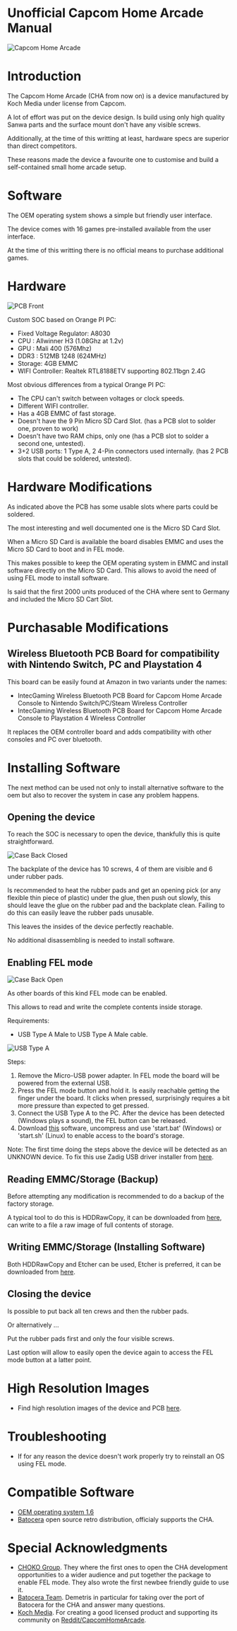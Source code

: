 # Unofficial Capcom Home Arcade Manual
![Capcom Home Arcade](images/case-front-thumb.png)

# Introduction
The Capcom Home Arcade (CHA from now on) is a device manufactured by Koch Media under license from Capcom.

A lot of effort was put on the device design. Is build using only high quality Sanwa parts and the surface mount don't have any visible screws.

Additionally, at the time of this writting at least, hardware specs are superior than direct competitors.

These reasons made the device a favourite one to customise and build a self-contained small home arcade setup.

# Software
The OEM operating system shows a simple but friendly user interface.

The device comes with 16 games pre-installed available from the user interface.

At the time of this writting there is no official means to purchase additional games.

# Hardware
![PCB Front](images/pcb-front-annotated-thumb.png)

Custom SOC based on Orange PI PC:
- Fixed Voltage Regulator: A8030
- CPU : Allwinner H3 (1.08Ghz at 1.2v)
- GPU : Mali 400 (576Mhz)
- DDR3 : 512MB 1248 (624MHz)
- Storage: 4GB EMMC
- WIFI Controller: Realtek RTL8188ETV supporting 802.11bgn 2.4G

Most obvious differences from a typical Orange PI PC:
- The CPU can't switch between voltages or clock speeds.
- Different WIFI controller.
- Has a 4GB EMMC of fast storage.
- Doesn't have the 9 Pin Micro SD Card Slot. (has a PCB slot to solder one, proven to work)
- Doesn't have two RAM chips, only one (has a PCB slot to solder a second one, untested).
- 3+2 USB ports: 1 Type A, 2 4-Pin connectors used internally. (has 2 PCB slots that could be soldered, untested).

# Hardware Modifications
As indicated above the PCB has some usable slots where parts could be soldered.

The most interesting and well documented one is the Micro SD Card Slot.

When a Micro SD Card is available the board disables EMMC and uses the Micro SD Card to boot and in FEL mode.

This makes possible to keep the OEM operating system in EMMC and install software directly on the Micro SD Card. This allows to avoid the need of using FEL mode to install software.

Is said that the first 2000 units produced of the CHA where sent to Germany and included the Micro SD Cart Slot.

# Purchasable Modifications

## Wireless Bluetooth PCB Board for compatibility with Nintendo Switch, PC and Playstation 4

This board can be easily found at Amazon in two variants under the names:
- IntecGaming Wireless Bluetooth PCB Board for Capcom Home Arcade Console to Nintendo Switch/PC/Steam Wireless Controller
- IntecGaming Wireless Bluetooth PCB Board for Capcom Home Arcade Console to Playstation 4 Wireless Controller

It replaces the OEM controller board and adds compatibility with other consoles and PC over bluetooth.

# Installing Software

The next method can be used not only to install alternative software to the oem but also to recover the system in case any problem happens.

## Opening the device
To reach the SOC is necessary to open the device, thankfully this is quite straightforward.

![Case Back Closed](images/case-back-close-annotated-thumb.png)

The backplate of the device has 10 screws, 4 of them are visible and 6 under rubber pads.

Is recommended to heat the rubber pads and get an opening pick (or any flexible thin piece of plastic) under the glue, then push out slowly, this should leave the glue on the rubber pad and the backplate clean. Failing to do this can easily leave the rubber pads unusable.

This leaves the insides of the device perfectly reachable.

No additional disassembling is needed to install software.

## Enabling FEL mode

![Case Back Open](images/case-back-open-annotated-thumb.png)

As other boards of this kind FEL mode can be enabled.

This allows to read and write the complete contents inside storage.

Requirements:
- USB Type A Male to USB Type A Male cable.

![USB Type A](images/usb-type-a.png)

Steps:
1. Remove the Micro-USB power adapter. In FEL mode the board will be powered from the external USB.
2. Press the FEL mode button and hold it. Is easily reachable getting the finger under the board. It clicks when pressed, surprisingly requires a bit more pressure than expected to get pressed.
3. Connect the USB Type A to the PC. After the device has been detected (Windows plays a sound), the FEL button can be released.
4. Download [this](software/CHA_FEL_MODE.zip) software, uncompress and use 'start.bat' (Windows) or 'start.sh' (Linux) to enable access to the board's storage.

Note: The first time doing the steps above the device will be detected as an UNKNOWN device. To fix this use Zadig USB driver installer from [here](https://zadig.akeo.ie).

## Reading EMMC/Storage (Backup)
Before attempting any modification is recommended to do a backup of the factory storage.

A typical tool to do this is HDDRawCopy, it can be downloaded from [here](https://hddguru.com/software/HDD-Raw-Copy-Tool/), can write to a file a raw image of full contents of storage.

## Writing EMMC/Storage (Installing Software)
Both HDDRawCopy and Etcher can be used, Etcher is preferred, it can be downloaded from [here](https://www.balena.io/etcher/).

## Closing the device
Is possible to put back all ten crews and then the rubber pads.

Or alternatively ...

Put the rubber pads first and only the four visible screws.

Last option will allow to easily open the device again to access the FEL mode button at a latter point.

# High Resolution Images
- Find high resolution images of the device and PCB [here](images-hd).

# Troubleshooting
- If for any reason the device doesn't work properly try to reinstall an OS using FEL mode.

# Compatible Software
- [OEM operating system 1.6](software/capcom-home-arcade-oem-16.img.gz)
- [Batocera](https://batocera.org) open source retro distribution, officialy supports the CHA.

# Special Acknowledgments
- [CHOKO Group](https://github.com/ChokoGroup). They where the first ones to open the CHA development opportunities to a wider audience and put together the package to enable FEL mode. They also wrote the first newbee friendly guide to use it.
- [Batocera Team](https://batocera.org). Demetris in particular for taking over the port of Batocera for the CHA and answer many questions.
- [Koch Media](https://capcomhomearcade.com). For creating a good licensed product and supporting its community on [Reddit/CapcomHomeArcade](https://www.reddit.com/r/CapcomHomeArcade/). 